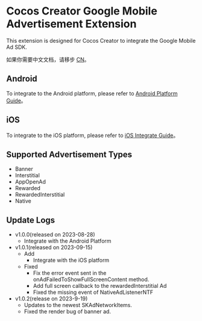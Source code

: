 # Cocos Creator Google Mobile Advertisement Extension

This extension is designed for Cocos Creator to integrate the Google Mobile Ad SDK.

如果你需要中文文档，请移步 [CN](../zh/README.md)。

## Android

To integrate to the Android platform, please refer to [Android Platform Guide](./android/index.md)。

## iOS

To integrate to the iOS platform, please refer to [iOS Integrate Guide](./ios/index.md)。

## Supported Advertisement Types

- Banner
- Interstitial
- AppOpenAd
- Rewarded
- RewardedInterstitial
- Native

## Update Logs

- v1.0.0(released on 2023-08-28)
  - Integrate with the Android Platform
- v1.0.1(released on 2023-09-15)
  - Add
    - Integrate with the iOS platform
  - Fixed
    - Fix the error event sent in the onAdFailedToShowFullScreenContent method.
    - Add full screen callback to the rewardedInterstitial Ad
    - Fixed the missing event of NativeAdListenerNTF
- v1.0.2(release on 2023-9-19)
  - Updates to the newest SKAdNetworkItems.
  - Fixed the render bug of  banner ad.

